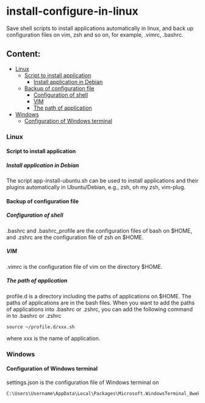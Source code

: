 # install-configure-in-linux
Save shell scripts to install applications automatically in linux, and back up configuration files on vim, zsh and so on, for example, .vimrc, .bashrc. 
## Content:
- [Linux](#Linux-1)
  - [Script to install application](#Script-to-install-application)
    - [Install application in Debian](#Install-application-in-Debian)
  - [Backup of configuration file](#Backup-of-configuration-file)
    - [Configuration of shell](#Configuration-of-shell)
    - [VIM](#vim)
    - [The path of application](#The-path-of-application)
- [Windows](#Windows-2)
  - [Configuration of Windows terminal](#Configuration-of-Windows-terminal)

### Linux
#### Script to install application
##### Install application in Debian
The script app-install-ubuntu.sh can be used to install applications and their plugins automatically in Ubuntu/Debian, e.g., zsh, oh my zsh, vim-plug.  

#### Backup of configuration file
##### Configuration of shell
.bashrc and .bashrc_profile are the configuration files of bash on $HOME, and .zshrc are the configuration file of zsh on $HOME.
##### VIM
.vimrc is the configuration file of vim on the directory $HOME.
##### The path of application
profile.d is a directory including the paths of applications on $HOME. The paths of applications are in the bash files. When you want to add the paths of applications into .bashrc or .zshrc, you can add the following command in to .bashrc or .zshrc
```
source ~/profile.d/xxx.sh
```
where xxx is the name of application.

### Windows
#### Configuration of Windows terminal
settings.json is the configuration file of Windows terminal on  
```
C:\Users\Username\AppData\Local\Packages\Microsoft.WindowsTerminal_8wekyb3d8bbwe\LocalState
```
